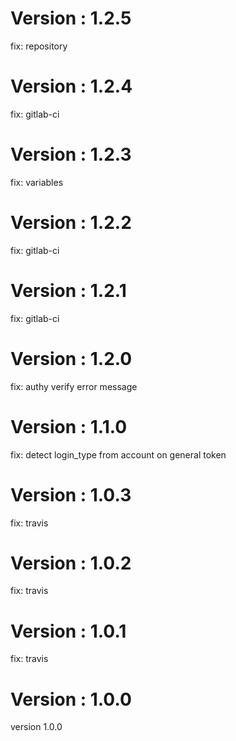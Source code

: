 # Version : 1.2.5

fix: repository

# Version : 1.2.4

fix: gitlab-ci

# Version : 1.2.3

fix: variables

# Version : 1.2.2

fix: gitlab-ci

# Version : 1.2.1

fix: gitlab-ci

# Version : 1.2.0

fix: authy verify error message

# Version : 1.1.0

fix: detect login_type from account on general token

# Version : 1.0.3

fix: travis

# Version : 1.0.2

fix: travis

# Version : 1.0.1

fix: travis

# Version : 1.0.0

version 1.0.0

